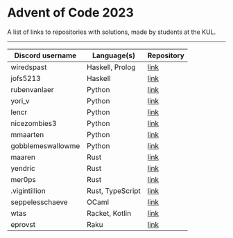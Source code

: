 # Advent of Code 2023

A list of links to repositories with solutions, made by students at the KUL.

---

| Discord username     | Language(s)                 | Repository                                             |
|----------------------|-----------------------------|--------------------------------------------------------|
| wiredspast           | Haskell, Prolog             | [link](https://github.com/JonasssC/AoC-2023)           |
| jofs5213             | Haskell                     | [link](https://github.com/JensNys/aoc2023)             |
| rubenvanlaer         | Python                      | [link](https://github.com/ruben-vl/aoc)                |
| yori_v               | Python                      | [link](https://github.com/YoriVerbist/aoc)             |
| lencr                | Python                      | [link](https://github.com/LenC08/aoc-2023)             |
| nicezombies3         | Python                      | [link](https://github.com/nineteendo/aoc-2023)         |
| mmaarten             | Python                      | [link](https://github.com/Mmaarten23/aoc)              |
| gobblemeswallowme    | Python                      | [link](https://github.com/iEndrath/AOC)                |
| maaren               | Rust                        | [link](https://github.com/mhkdepauw/aoc_2023)          |
| yendric              | Rust                        | [link](https://github.com/Yendric/aoc_2023)            |
| mer0ps               | Rust                        | [link](https://github.com/BramHamaekers/aoc-2023)      |
| .vigintillion        | Rust, TypeScript            | [link](https://github.com/Vigintillionn/aoc_2023)      |
| seppelesschaeve      | OCaml                       | [link](https://github.com/SeppeLesschaeve/AOCaml-2023) |
| wtas                 | Racket, Kotlin              | [link](https://github.com/wannestas/AoC-2023)          |
| eprovst              | Raku                        | [link](https://github.com/eprovst/aoc)                 |
